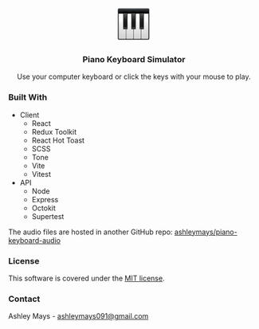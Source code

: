 <div align="center">
  <img src="./piano-icon.png" alt="Logo" width="70">
  <h3 align="center">Piano Keyboard Simulator</h3>
  <p align="center">
    Use your computer keyboard or click the keys with your mouse to play.
  </p>
</div>

<!-- BUILT WITH --> 
### Built With

- Client
  - React
  - Redux Toolkit
  - React Hot Toast
  - SCSS
  - Tone
  - Vite
  - Vitest
- API
  - Node
  - Express
  - Octokit
  - Supertest

The audio files are hosted in another GitHub repo: <a href="https://github.com/ashleymays/piano-keyboard-audio">ashleymays/piano-keyboard-audio</a>

<!-- LICENSE -->
### License

This software is covered under the <a href="./LICENSE.md">MIT license</a>.

<!-- CONTACT -->
### Contact

Ashley Mays - ashleymays091@gmail.com

